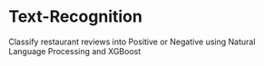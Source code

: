 # Text-Recognition
Classify restaurant reviews into Positive or Negative using Natural Language Processing and XGBoost
